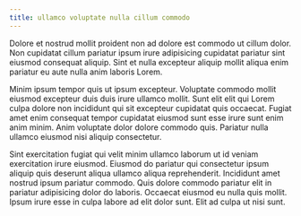 ```yaml
---
title: ullamco voluptate nulla cillum commodo
---
```


Dolore et nostrud mollit proident non ad dolore est commodo ut cillum dolor. Non cupidatat cillum pariatur ipsum irure adipisicing cupidatat pariatur sint eiusmod consequat aliquip. Sint et nulla excepteur aliquip mollit aliqua enim pariatur eu aute nulla anim laboris Lorem.

Minim ipsum tempor quis ut ipsum excepteur. Voluptate commodo mollit eiusmod excepteur duis duis irure ullamco mollit. Sunt elit elit qui Lorem culpa dolore non incididunt qui sit excepteur cupidatat quis occaecat. Fugiat amet enim consequat tempor cupidatat eiusmod sunt esse irure sunt enim anim minim. Anim voluptate dolor dolore commodo quis. Pariatur nulla ullamco eiusmod nisi aliquip consectetur.

Sint exercitation fugiat qui velit minim ullamco laborum ut id veniam exercitation irure eiusmod. Eiusmod do pariatur qui consectetur ipsum aliquip quis deserunt aliqua ullamco aliqua reprehenderit. Incididunt amet nostrud ipsum pariatur commodo. Quis dolore commodo pariatur elit in pariatur adipisicing dolor do laboris. Occaecat eiusmod eu nulla quis mollit. Ipsum irure esse in culpa labore ad elit dolor sunt. Elit ad culpa ut nisi sunt.